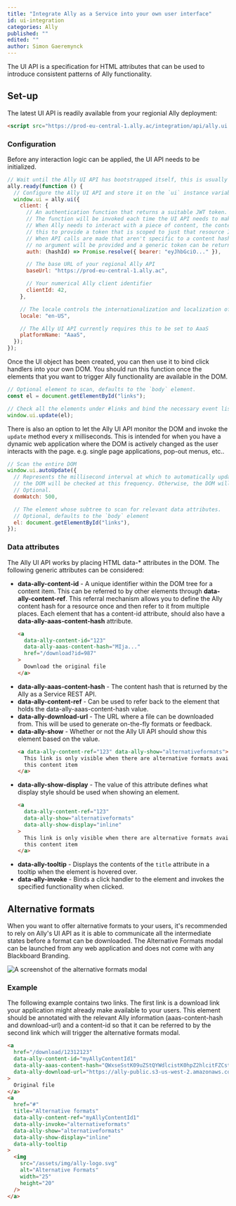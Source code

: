 ```yaml
---
title: "Integrate Ally as a Service into your own user interface"
id: ui-integration
categories: Ally
published: ""
edited: ""
author: Simon Gaeremynck
---
```

<VersioningTracker frontMatter={frontMatter}/>

The UI API is a specification for HTML attributes that can be used to introduce consistent patterns of Ally functionality.

## Set-up

The latest UI API is readily available from your regionial Ally deployment:

```html
<script src="https://prod-eu-central-1.ally.ac/integration/api/ally.ui.js"></script>
```

### Configuration

Before any interaction logic can be applied, the UI API needs to be initialized.

```javascript
// Wait until the Ally UI API has bootstrapped itself, this is usually a matter of milliseconds after loading
ally.ready(function () {
  // Configure the Ally UI API and store it on the `ui` instance variable on the window.
  window.ui = ally.ui({
    client: {
      // An authentication function that returns a suitable JWT token.
      // The function will be invoked each time the UI API needs to make an authenticated call to the Ally API.
      // When Ally needs to interact with a piece of content, the content hash id will be passed in. You can use
      // this to provide a token that is scoped to just that resource ID and/or apply your own rate limit.
      // When API calls are made that aren't specific to a content hash (e.g. determining custom help content),
      // no argument will be provided and a generic token can be returned.
      auth: (hashId) => Promise.resolve({ bearer: "eyJhbGciO..." }),

      // The base URL of your regional Ally API
      baseUrl: "https://prod-eu-central-1.ally.ac",

      // Your numerical Ally client identifier
      clientId: 42,
    },

    // The locale controls the internationalization and localization of the dialog
    locale: "en-US",

    // The Ally UI API currently requires this to be set to AaaS
    platformName: "AaaS",
  });
});
```

Once the UI object has been created, you can then use it to bind click handlers into your own DOM. You should run this function once the elements that you want to trigger Ally functionality are available in the DOM.

```javascript
// Optional element to scan, defaults to the `body` element.
const el = document.getElementById("links");

// Check all the elements under #links and bind the necessary event listeners.
window.ui.update(el);
```

There is also an option to let the Ally UI API monitor the DOM and invoke the `update` method every x milliseconds. This is intended for when you have a dynamic web application where the DOM is actively changed as the user interacts with the page. e.g. single page applications, pop-out menus, etc..

```javascript
// Scan the entire DOM
window.ui.autoUpdate({
  // Represents the millisecond interval at which to automatically update the DOM. If a number `> 0` is specified,
  // the DOM will be checked at this frequency. Otherwise, the DOM will be checked only once.
  // Optional.
  domWatch: 500,

  // The element whose subtree to scan for relevant data attributes.
  // Optional, defaults to the `body` element
  el: document.getElementById("links"),
});
```

### Data attributes

The Ally UI API works by placing HTML data-\* attributes in the DOM. The following generic attributes can be considered:

- **data-ally-content-id** - A unique identifier within the DOM tree for a content item. This can be referred to by other elements through **data-ally-content-ref**. This referral mechanism allows you to define the Ally content hash for a resource once and then refer to it from multiple places. Each element that has a content-id attribute, should also have a **data-ally-aaas-content-hash** attribute.
  ```html
  <a
    data-ally-content-id="123"
    data-ally-aaas-content-hash="MIja..."
    href="/download?id=987"
  >
    Download the original file
  </a>
  ```
- **data-ally-aaas-content-hash** - The content hash that is returned by the Ally as a Service REST API.
- **data-ally-content-ref** - Can be used to refer back to the element that holds the data-ally-aaas-content-hash value.
- **data-ally-download-url** - The URL where a file can be downloaded from. This will be used to generate on-the-fly formats or feedback.
- **data-ally-show** - Whether or not the Ally UI API should show this element based on the value.
  ```html
  <a data-ally-content-ref="123" data-ally-show="alternativeformats">
    This link is only visible when there are alternative formats available for
    this content item
  </a>
  ```
- **data-ally-show-display** - The value of this attribute defines what display style should be used when showing an element.
  ```html
  <a
    data-ally-content-ref="123"
    data-ally-show="alternativeformats"
    data-ally-show-display="inline"
  >
    This link is only visible when there are alternative formats available for
    this content item
  </a>
  ```
- **data-ally-tooltip** - Displays the contents of the `title` attribute in a tooltip when the element is hovered over.
- **data-ally-invoke** - Binds a click handler to the element and invokes the specified functionality when clicked.

## Alternative formats

When you want to offer alternative formats to your users, it's recommended to rely on Ally's UI API as it is able to communicate all the intermediate states before a format can be downloaded. The Alternative Formats modal can be launched from any web application and does not come with any Blackboard Branding.

![A screenshot of the alternative formats modal](/assets/img/ally-ui-integration-alternative-formats.png)

### Example

The following example contains two links. The first link is a download link your application might already make available to your users. This element should be annotated with the relevant Ally information (aaas-content-hash and download-url) and a content-id so that it can be referred to by the second link which will trigger the alternative formats modal.

```html
<a
  href="/download/12312123"
  data-ally-content-id="myAllyContentId1"
  data-ally-aaas-content-hash="QWxseSstK09uZStQYWdlcistK0hpZ2hlcitFZCstK0dlbmVyYWwucGRmOjM0QURFNDE2NzNDRUJBNUIyRjc2MDI3N0IxOEYwNTdERDY1MDczQzg6YXBwbGljYXRpb24vcGRm"
  data-ally-download-url="https://ally-public.s3-us-west-2.amazonaws.com/demo/High+Quality+Alternative+Formats/Ally+-+One+Pager+-+Higher+Ed+-+General.pdf"
>
  Original file
</a>
<a
  href="#"
  title="Alternative formats"
  data-ally-content-ref="myAllyContentId1"
  data-ally-invoke="alternativeformats"
  data-ally-show="alternativeformats"
  data-ally-show-display="inline"
  data-ally-tooltip
>
  <img
    src="/assets/img/ally-logo.svg"
    alt="Alternative Formats"
    width="25"
    height="20"
  />
</a>
```
<AuthorBox frontMatter={frontMatter}/>
